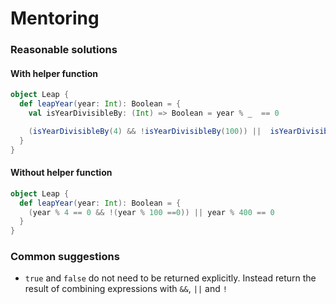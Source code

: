 # Mentoring

### Reasonable solutions

#### With helper function
```scala
object Leap {
  def leapYear(year: Int): Boolean = {
    val isYearDivisibleBy: (Int) => Boolean = year % _  == 0

    (isYearDivisibleBy(4) && !isYearDivisibleBy(100)) ||  isYearDivisibleBy(400)
  }
}
```

#### Without helper function
```scala
object Leap {
  def leapYear(year: Int): Boolean = {
    (year % 4 == 0 && !(year % 100 ==0)) || year % 400 == 0
  }
}
```


### Common suggestions

- `true` and `false` do not need to be returned explicitly. Instead return the result of combining expressions with `&&`, `||` and `!`

